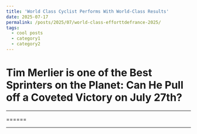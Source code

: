 ```yaml
---
title: 'World Class Cyclist Performs With World-Class Results'
date: 2025-07-17
permalink: /posts/2025/07/world-class-efforttdefrance-2025/
tags:
  - cool posts
  - category1
  - category2
---
```



# Tim Merlier is one of the Best Sprinters on the Planet: Can He Pull off a Coveted Victory on July 27th?
---


======

------
